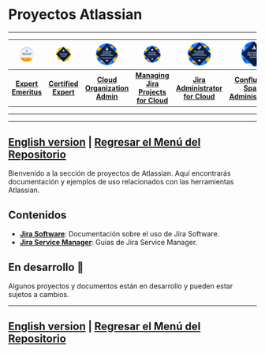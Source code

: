 # Proyectos Atlassian
---
| [<img src="./Container/bdg_ace_emeritus.png" alt="ACE-Emeritus" width="50%">](https://cp.certmetrics.com/atlassian/en/public/badge/c?id=AT00235075&ccat=62&date=2024-2-8) | [<img src="./Container/bdg_ace.png" alt="ACE" width="50%">](https://cp.certmetrics.com/atlassian/en/public/badge/r?id=262966&date=2024-1-30) | [<img src="./Container/bdg_acp-520.png" alt="Cloud-Organization-Admin" width="50%">](https://cp.certmetrics.com/atlassian/en/public/badge/c?id=557058:708d623c-a4cf-448f-900b-27999a96abda&ccat=52&date=2023-11-13) | [<img src="./Container/bdg_acp-620.png" alt="MJP-For-Cloud" width="50%">](https://cp.certmetrics.com/atlassian/en/public/badge/c?id=557058:708d623c-a4cf-448f-900b-27999a96abda&ccat=30&date=2023-12-12) | [<img src="./Container/bdg_acp-120.png" alt="Jira-Administrator-for-Cloud" width="50%">](https://cp.certmetrics.com/atlassian/en/public/badge/c?id=557058:708d623c-a4cf-448f-900b-27999a96abda&ccat=26&date=2024-1-24) | [<img src="./Container/bdg_apb-220.png" alt="Confluence-Space-Administration" width="50%">](https://cp.certmetrics.com/atlassian/en/public/badge/c?id=557058:708d623c-a4cf-448f-900b-27999a96abda&ccat=35&date=2024-1-30) |
|:---------------------------------:|:---------------------------------:|:---------------------------------:|:---------------------------------:|:---------------------------------:|:---------------------------------:|
| [**Expert Emeritus**](https://cp.certmetrics.com/atlassian/en/public/badge/c?id=AT00235075&ccat=62&date=2024-2-8) | [**Certified Expert**](https://cp.certmetrics.com/atlassian/en/public/badge/r?id=262966&date=2024-1-30) | [**Cloud Organization Admin**](https://cp.certmetrics.com/atlassian/en/public/badge/c?id=557058:708d623c-a4cf-448f-900b-27999a96abda&ccat=52&date=2023-11-13) | [**Managing Jira Projects for Cloud**](https://cp.certmetrics.com/atlassian/en/public/badge/c?id=557058:708d623c-a4cf-448f-900b-27999a96abda&ccat=30&date=2023-12-12) | [**Jira Administrator for Cloud**](https://cp.certmetrics.com/atlassian/en/public/badge/c?id=557058:708d623c-a4cf-448f-900b-27999a96abda&ccat=26&date=2024-1-24) | [**Confluence Space Administration**](https://cp.certmetrics.com/atlassian/en/public/badge/c?id=557058:708d623c-a4cf-448f-900b-27999a96abda&ccat=35&date=2024-1-30) |
---


---
[English version](README-es.md) | [Regresar el Menú del Repositorio](../README.md)
---

Bienvenido a la sección de proyectos de Atlassian. Aquí encontrarás documentación y ejemplos de uso relacionados con las herramientas Atlassian.

## Contenidos

- **[Jira Software](./Jira%20Software/Anonymous%20Networking%20Inc/)**: Documentación sobre el uso de Jira Software.
- **[Jira Service Manager](./Jira%20Service%20Manager/)**: Guías de Jira Service Manager.

## En desarrollo 🚧

Algunos proyectos y documentos están en desarrollo y pueden estar sujetos a cambios.

---
[English version](README-es.md) | [Regresar el Menú del Repositorio](../README.md)
---
